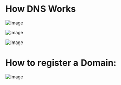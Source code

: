 # How DNS Works

![image](https://github.com/shamimice03/of-note/assets/19708705/e250db9b-3f04-4657-b36b-cc35b4aa6a53)

![image](https://github.com/shamimice03/of-note/assets/19708705/959901eb-6b57-41b6-af7c-58ff93616984)

![image](https://github.com/shamimice03/of-note/assets/19708705/625049ee-eb06-4787-9b4b-224f9e12655b)

# How to register a Domain:

![image](https://github.com/shamimice03/of-note/assets/19708705/9ab972c9-adc6-4d39-b8c6-321cbef22d1f)
